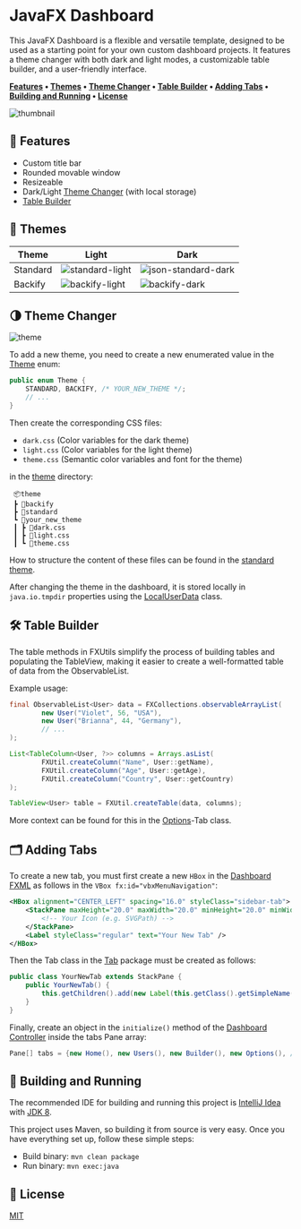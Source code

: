 # JavaFX Dashboard

This JavaFX Dashboard is a flexible and versatile template, designed to be used as a starting point for your own custom dashboard projects. It features a theme changer with both dark and light modes, a customizable table builder, and a user-friendly interface.

**[Features](#-features) • [Themes](#-themes) • [Theme Changer](#-theme-changer) • [Table Builder](#-table-builder) • [Adding Tabs](#-adding-tabs) • [Building and Running](#-building-and-running) • [License](#-license)**

![thumbnail](.github/thumbnail.png)

## 💫 Features

- Custom title bar
- Rounded movable window
- Resizeable
- Dark/Light [Theme Changer](#-theme-changer) (with local storage)
- [Table Builder](#-table-builder)

## 🎨 Themes

| Theme    | Light                                                | Dark                                                    |
|----------|------------------------------------------------------|---------------------------------------------------------|
| Standard | ![standard-light](.github/themes/standard-light.png) | ![json-standard-dark](.github/themes/standard-dark.png) |
| Backify  | ![backify-light](.github/themes/backify-light.png)   | ![backify-dark](.github/themes/backify-dark.png)        |
    
## 🌗 Theme Changer

![theme](.github/theme.png)

To add a new theme, you need to create a new enumerated value in the [Theme](src/main/java/com/jannikbuscha/dashboard/util/Theme.java) enum:

```java
public enum Theme {
    STANDARD, BACKIFY, /* YOUR_NEW_THEME */;
    // ...
}
```

Then create the corresponding CSS files:

- `dark.css` (Color variables for the dark theme)
- `light.css` (Color variables for the light theme)
- `theme.css` (Semantic color variables and font for the theme)

in the [theme](src/main/resources/com/jannikbuscha/dashboard/css/theme) directory:

```
 📦theme
 ┣ 📂backify
 ┣ 📂standard
 ┗ 📂your_new_theme
 ┃ ┣ 📜dark.css
 ┃ ┣ 📜light.css
 ┃ ┗ 📜theme.css
```

How to structure the content of these files can be found in the [standard theme](src/main/resources/com/jannikbuscha/dashboard/css/theme/standard).

After changing the theme in the dashboard, it is stored locally in `java.io.tmpdir` properties using the [LocalUserData](src/main/java/com/jannikbuscha/dashboard/user/LocalUserData.java) class.

## 🛠 Table Builder

The table methods in FXUtils simplify the process of building tables and populating the TableView, making it easier to create a well-formatted table of data from the ObservableList.

Example usage:

```java
final ObservableList<User> data = FXCollections.observableArrayList(
        new User("Violet", 56, "USA"),
        new User("Brianna", 44, "Germany"),
        // ...
);

List<TableColumn<User, ?>> columns = Arrays.asList(
        FXUtil.createColumn("Name", User::getName),
        FXUtil.createColumn("Age", User::getAge),
        FXUtil.createColumn("Country", User::getCountry)
);

TableView<User> table = FXUtil.createTable(data, columns);
```

More context can be found for this in the [Options](src/main/java/com/jannikbuscha/dashboard/tab/Options.java)-Tab class.

## 🗂 Adding Tabs

To create a new tab, you must first create a new `HBox` in the [Dashboard FXML](src/main/resources/com/jannikbuscha/dashboard/fxml/dashboard.fxml) as follows in the `VBox fx:id="vbxMenuNavigation"`:

```xml
<HBox alignment="CENTER_LEFT" spacing="16.0" styleClass="sidebar-tab">
    <StackPane maxHeight="20.0" maxWidth="20.0" minHeight="20.0" minWidth="20.0">
        <!-- Your Icon (e.g. SVGPath) -->
    </StackPane>
    <Label styleClass="regular" text="Your New Tab" />
</HBox>
```

Then the Tab class in the [Tab](src/main/java/com/jannikbuscha/dashboard/tab) package must be created as follows:

```java
public class YourNewTab extends StackPane {
    public YourNewTab() {
        this.getChildren().add(new Label(this.getClass().getSimpleName()));
    }
}
```

Finally, create an object in the `initialize()` method of the [Dashboard Controller](src/main/java/com/jannikbuscha/dashboard/controller/DashboardController.java) inside the tabs Pane array:

```java
Pane[] tabs = {new Home(), new Users(), new Builder(), new Options(), /*new YourNewTab()*/};
```

## 🔨 Building and Running

The recommended IDE for building and running this project is [IntelliJ Idea](https://www.jetbrains.com/idea/) with [JDK 8](https://www.oracle.com/java/technologies/javase/javase8-archive-downloads.html).

This project uses Maven, so building it from source is very easy. Once you have everything set up, follow these simple steps:
- Build binary: `mvn clean package`
- Run binary: `mvn exec:java`

## 📝 License

[MIT](LICENSE)